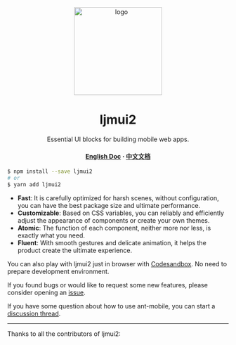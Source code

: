 <div align="center">

  <img src="https://gw.alipayobjects.com/zos/bmw-prod/b2c7ff8b-eba0-4af9-9dd5-0b5b17f42c57.svg" alt="logo" width="200" height="auto" />
  <h1>ljmui2</h1>

  <p>
    Essential UI blocks for building mobile web apps. 
  </p>

  <h4>
    <a href="https://mobile.ant.design">English Doc</a>
  <span> · </span>
    <a href="https://mobile.ant.design/zh">中文文档</a>
  </h4>
</div>

```bash
$ npm install --save ljmui2
# or
$ yarn add ljmui2
```

- **Fast**: It is carefully optimized for harsh scenes, without configuration, you can have the best package size and
  ultimate performance.
- **Customizable**: Based on CSS variables, you can reliably and efficiently adjust the appearance of components or
  create your own themes.
- **Atomic**: The function of each component, neither more nor less, is exactly what you need.
- **Fluent**: With smooth gestures and delicate animation, it helps the product create the ultimate experience.

You can also play with ljmui2 just in browser
with [Codesandbox](https://codesandbox.io/s/ljmui2-snrxr?file=/package.json). No need to prepare development
environment.

If you found bugs or would like to request some new features, please consider opening
an [issue](https://github.com/ant-design/ant-design-mobile/issues/new).

If you have some question about how to use ant-mobile, you can start
a [discussion thread](https://github.com/ant-design/ant-design-mobile/discussions).

---

Thanks to all the contributors of ljmui2:
